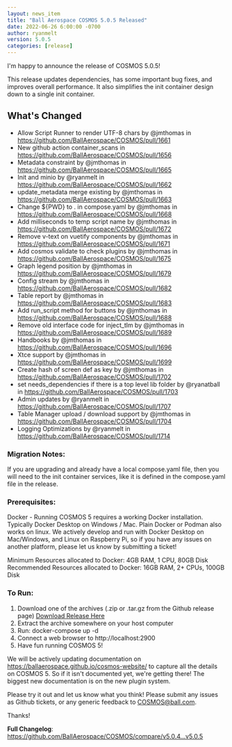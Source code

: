 ```yaml
---
layout: news_item
title: "Ball Aerospace COSMOS 5.0.5 Released"
date: 2022-06-26 6:00:00 -0700
author: ryanmelt
version: 5.0.5
categories: [release]
---
```


I'm happy to announce the release of COSMOS 5.0.5!   

This release updates dependencies, has some important bug fixes, and improves overall performance.  It also simplifies the init container design down to a single init container.

## What's Changed

* Allow Script Runner to render UTF-8 chars by @jmthomas in https://github.com/BallAerospace/COSMOS/pull/1661
* New github action container_scans in https://github.com/BallAerospace/COSMOS/pull/1656
* Metadata constraint by @jmthomas in https://github.com/BallAerospace/COSMOS/pull/1665
* Init and minio by @ryanmelt in https://github.com/BallAerospace/COSMOS/pull/1662
* update_metadata merge existing by @jmthomas in https://github.com/BallAerospace/COSMOS/pull/1663
* Change ${PWD} to . in compose.yaml by @jmthomas in https://github.com/BallAerospace/COSMOS/pull/1668
* Add milliseconds to temp script name by @jmthomas in https://github.com/BallAerospace/COSMOS/pull/1672
* Remove v-text on vuetify components by @jmthomas in https://github.com/BallAerospace/COSMOS/pull/1671
* Add cosmos validate to check plugins by @jmthomas in https://github.com/BallAerospace/COSMOS/pull/1675
* Graph legend position by @jmthomas in https://github.com/BallAerospace/COSMOS/pull/1679
* Config stream by @jmthomas in https://github.com/BallAerospace/COSMOS/pull/1682
* Table report by @jmthomas in https://github.com/BallAerospace/COSMOS/pull/1683
* Add run_script method for buttons by @jmthomas in https://github.com/BallAerospace/COSMOS/pull/1688
* Remove old interface code for inject_tlm by @jmthomas in https://github.com/BallAerospace/COSMOS/pull/1689
* Handbooks by @jmthomas in https://github.com/BallAerospace/COSMOS/pull/1696
* Xtce support by @jmthomas in https://github.com/BallAerospace/COSMOS/pull/1699
* Create hash of screen def as key by @jmthomas in https://github.com/BallAerospace/COSMOS/pull/1702
* set needs_dependencies if there is a top level lib folder by @ryanatball in https://github.com/BallAerospace/COSMOS/pull/1703
* Admin updates by @ryanmelt in https://github.com/BallAerospace/COSMOS/pull/1707
* Table Manager upload / download support by @jmthomas in https://github.com/BallAerospace/COSMOS/pull/1704
* Logging Optimizations by @ryanmelt in https://github.com/BallAerospace/COSMOS/pull/1714

### Migration Notes:

If you are upgrading and already have a local compose.yaml file, then you will need to the init container services, like it is defined in the compose.yaml file in the release.

### Prerequisites:

Docker - Running COSMOS 5 requires a working Docker installation.  Typically Docker Desktop on Windows / Mac.  Plain Docker or Podman also works on linux.  We actively develop and run with Docker Desktop on Mac/Windows, and Linux on Raspberry Pi, so if you have any issues on another platform, please let us know by submitting a ticket!

Minimum Resources allocated to Docker: 4GB RAM, 1 CPU, 80GB Disk
Recommended Resources allocated to Docker: 16GB RAM, 2+ CPUs, 100GB Disk

### To Run:

1. Download one of the archives (.zip or .tar.gz from the Github release page) [Download Release Here](https://github.com/BallAerospace/COSMOS/releases/tag/v5.0.5)
2. Extract the archive somewhere on your host computer
3. Run: docker-compose up -d
4. Connect a web browser to http://localhost:2900
5. Have fun running COSMOS 5!

We will be actively updating documentation on https://ballaerospace.github.io/cosmos-website/ to capture all the details on COSMOS 5.  So if it isn't documented yet, we're getting there!  The biggest new documentation is on the new plugin system.

Please try it out and let us know what you think!  Please submit any issues as Github tickets, or any generic feedback to COSMOS@ball.com.  

Thanks!

**Full Changelog**: https://github.com/BallAerospace/COSMOS/compare/v5.0.4...v5.0.5
